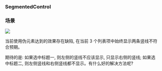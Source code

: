 <!--
abbrlink: z6j261zj
-->

### SegmentedControl

### 场景

![](http://with.muyunyun.cn/36cd6b4794192301b469ed18e2325911.jpg)

当前使用伪元素达到的效果存在缺陷, 在当前 3 个列表项中始终显示两条竖线不符合预期。

期待的是: 如果选中标题一, 则左侧的竖线不应该显示, 只显示右侧的竖线; 如果选中标题二, 则左侧竖线和右侧竖线都不显示。有什么好的解决方法呢?
